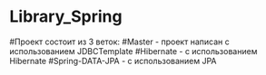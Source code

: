 # Library_Spring
#Проект состоит из 3 веток:
#Master - проект написан с использованием JDBCTemplate 
#Hibernate - с использованием Hibernate
#Spring-DATA-JPA - с использованием JPA
